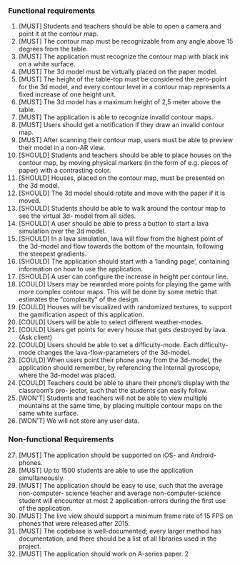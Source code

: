 ### Functional requirements

1. [MUST] Students and teachers should be able to open a camera and point it at the contour
   map.
2. [MUST] The contour map must be recognizable from any angle above 15 degrees from the
   table.
3. [MUST] The application must recognize the contour map with black ink on a white
   surface.
4. [MUST] The 3d model must be virtually placed on the paper model.
5. [MUST] The height of the table-top must be considered the zero-point for the 3d model,
   and every contour level in a contour map represents a fixed increase of one height
   unit.
6. [MUST] The 3d model has a maximum height of 2,5 meter above the table.
7. [MUST] The application is able to recognize invalid contour maps.
8. [MUST] Users should get a notification if they draw an invalid contour map.
9. [MUST] After scanning their contour map, users must be able to preview their model in a
   non-AR view.
10. [SHOULD] Students and teachers should be able to place houses on the contour map, by
    moving physical markers (in the form of e.g. pieces of paper) with a contrasting
    color.
11. [SHOULD] Houses, placed on the contour map, must be presented on the 3d model.
12. [SHOULD] The 3d model should rotate and move with the paper if it is moved.
13. [SHOULD] Students should be able to walk around the contour map to see the virtual 3d-
    model from all sides.
14. [SHOULD] A user should be able to press a button to start a lava simulation over the 3d model.
15. [SHOULD] In a lava simulation, lava will flow from the highest point of the 3d-model and
    flow towards the bottom of the mountain, following the steepest gradients.
16. [SHOULD] The application should start with a ‘landing page’, containing information on how
    to use the application.
17. [SHOULD] A user can configure the increase in height per contour line.
18. [COULD] Users may be rewarded more points for playing the game with more complex
    contour maps. This will be done by some metric that estimates the ”complexity”
    of the design.
19. [COULD] Houses will be visualized with randomized textures, to support the gamification
    aspect of this application.
20. [COULD] Users will be able to select different weather-modes.
21. [COULD] Users get points for every house that gets destroyed by lava. (Ask client)
22. [COULD] Users should be able to set a difficulty-mode. Each difficulty-mode changes the
    lava-flow-parameters of the 3d-model.
23. [COULD] When users point their phone away from the 3d-model, the application should
    remember, by referencing the internal gyroscope, where the 3d-model was placed.
24. [COULD] Teachers could be able to share their phone’s display with the classroom’s pro-
    jector, such that the students can easily follow.
25. [WON'T] Students and teachers will not be able to view multiple mountains at the same
    time, by placing multiple contour maps on the same white surface.
26. [WON'T] We will not store any user data.

### Non-functional Requirements

27. [MUST] The application should be supported on iOS- and Android-phones.
28. [MUST] Up to 1500 students are able to use the application simultaneously.
29. [MUST] The application should be easy to use, such that the average non-computer-
    science teacher and average non-computer-science student will encounter at
    most 2 application-errors during the first use of the application.
30. [MUST] The live view should support a minimum frame rate of 15 FPS on phones that were
    released after 2015.
31. [MUST] The codebase is well-documented; every larger method has documentation, and
    there should be a list of all libraries used in the project.
32. [MUST] The application should work on A-series paper.
    2
